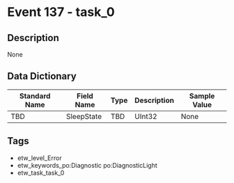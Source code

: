 # Event 137 - task_0

## Description
None

## Data Dictionary
|Standard Name|Field Name|Type|Description|Sample Value|
|---|---|---|---|---|
|TBD|SleepState|TBD|UInt32|None|None|

## Tags
* etw_level_Error
* etw_keywords_po:Diagnostic po:DiagnosticLight
* etw_task_task_0